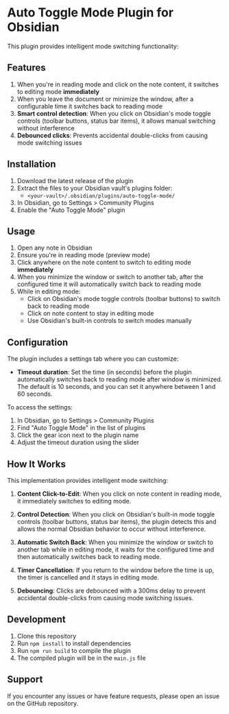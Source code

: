 # Auto Toggle Mode Plugin for Obsidian

This plugin provides intelligent mode switching functionality:

## Features

1. When you're in reading mode and click on the note content, it switches to editing mode **immediately**
2. When you leave the document or minimize the window, after a configurable time it switches back to reading mode
3. **Smart control detection**: When you click on Obsidian's mode toggle controls (toolbar buttons, status bar items), it allows manual switching without interference
4. **Debounced clicks**: Prevents accidental double-clicks from causing mode switching issues

## Installation

1. Download the latest release of the plugin
2. Extract the files to your Obsidian vault's plugins folder:
   - `<your-vault>/.obsidian/plugins/auto-toggle-mode/`
3. In Obsidian, go to Settings > Community Plugins
4. Enable the "Auto Toggle Mode" plugin

## Usage

1. Open any note in Obsidian
2. Ensure you're in reading mode (preview mode)
3. Click anywhere on the note content to switch to editing mode **immediately**
4. When you minimize the window or switch to another tab, after the configured time it will automatically switch back to reading mode
5. While in editing mode:
   - Click on Obsidian's mode toggle controls (toolbar buttons) to switch back to reading mode
   - Click on note content to stay in editing mode
   - Use Obsidian's built-in controls to switch modes manually

## Configuration

The plugin includes a settings tab where you can customize:

- **Timeout duration**: Set the time (in seconds) before the plugin automatically switches back to reading mode after window is minimized. The default is 10 seconds, and you can set it anywhere between 1 and 60 seconds.

To access the settings:
1. In Obsidian, go to Settings > Community Plugins
2. Find "Auto Toggle Mode" in the list of plugins
3. Click the gear icon next to the plugin name
4. Adjust the timeout duration using the slider

## How It Works

This implementation provides intelligent mode switching:

1. **Content Click-to-Edit**: When you click on note content in reading mode, it immediately switches to editing mode.

2. **Control Detection**: When you click on Obsidian's built-in mode toggle controls (toolbar buttons, status bar items), the plugin detects this and allows the normal Obsidian behavior to occur without interference.

3. **Automatic Switch Back**: When you minimize the window or switch to another tab while in editing mode, it waits for the configured time and then automatically switches back to reading mode.

4. **Timer Cancellation**: If you return to the window before the time is up, the timer is cancelled and it stays in editing mode.

5. **Debouncing**: Clicks are debounced with a 300ms delay to prevent accidental double-clicks from causing mode switching issues.

## Development

1. Clone this repository
2. Run `npm install` to install dependencies
3. Run `npm run build` to compile the plugin
4. The compiled plugin will be in the `main.js` file

## Support

If you encounter any issues or have feature requests, please open an issue on the GitHub repository.